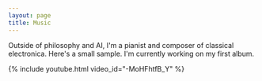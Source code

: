 ```yaml
---
layout: page
title: Music
---
```

Outside of philosophy and AI, I'm a pianist and composer of classical electronica. Here's a small sample. I'm currently working on my first album.

{% include youtube.html video_id="-MoHFhtfB_Y" %}